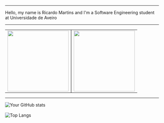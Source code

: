 <style>
 .border-none {
  border-collapse: collapse;
  border: none;
 }

 .border-none td {
  border: 1px solid black;
 }

 .border-none tr:first-child td {
  border-top: none;
 }

 .border-none tr:last-child td {
  border-bottom: none;
 }

 .border-none tr td:first-child {
  border-left: none;
 }

 .border-none tr td:last-child {
  border-right: none;
 }

 .dark-theme {
  color: #FFFFFF;
  font-family: 'Courier New', Courier, monospace;
 }
</style>

<hr>
Hello, my name is Ricardo Martins and I'm a Software Engineering student at Universidade de Aveiro
<hr>
<table class="border-none dark-theme">
 <tr>
   <td align="center">
     <a href="https://github.com/anuraghazra/github-readme-stats">
       <img height=200 src="https://github-readme-stats.vercel.app/api?username=RicardoMartins9321&theme=dark" />
     </a>
   </td>
   <td align="center">
     <a href="https://github.com/anuraghazra/github-readme-stats">
       <img height=200 src="https://github-readme-stats.vercel.app/api/top-langs?username=RicardoMartins9321&theme=dark&layout=compact&langs_count=5&card_width=320" />
     </a>
   </td>
 </tr>
</table>
<hr>


![Your GitHub stats](https://github-readme-stats.vercel.app/api?username=RicardoMartins9321&show_icons=true&theme=radical)
<br><br>
![Top Langs](https://github-readme-stats.vercel.app/api/top-langs/?username=RicardoMartins9321&langs_count=5&theme=radical)
